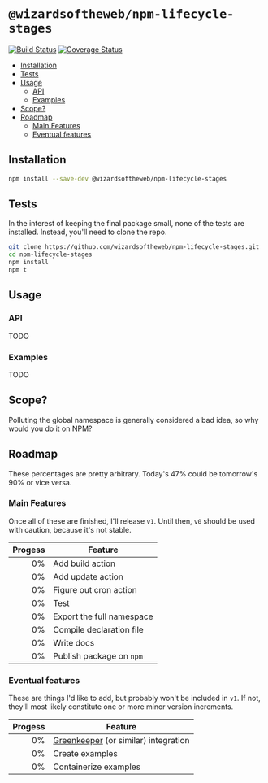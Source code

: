 # `@wizardsoftheweb/npm-lifecycle-stages`

[![Build Status](https://travis-ci.org/wizardsoftheweb/npm-lifecycle-stages.svg?branch=master)](https://travis-ci.org/wizardsoftheweb/npm-lifecycle-stages) [![Coverage Status](https://coveralls.io/repos/github/wizardsoftheweb/npm-lifecycle-stages/badge.svg?branch=master)](https://coveralls.io/github/wizardsoftheweb/npm-lifecycle-stages?branch=master)

<!-- MarkdownTOC -->

- [Installation](#installation)
- [Tests](#tests)
- [Usage](#usage)
    - [API](#api)
    - [Examples](#examples)
- [Scope?](#scope)
- [Roadmap](#roadmap)
    - [Main Features](#mainfeatures)
    - [Eventual features](#eventualfeatures)

<!-- /MarkdownTOC -->


## Installation

```bash
npm install --save-dev @wizardsoftheweb/npm-lifecycle-stages
```

## Tests

In the interest of keeping the final package small, none of the tests are installed. Instead, you'll need to clone the repo.
```bash
git clone https://github.com/wizardsoftheweb/npm-lifecycle-stages.git
cd npm-lifecycle-stages
npm install
npm t
```

## Usage

### API

TODO

### Examples

TODO

## Scope?

Polluting the global namespace is generally considered a bad idea, so why would you do it on NPM?

## Roadmap

These percentages are pretty arbitrary. Today's 47% could be tomorrow's 90% or vice versa.

### Main Features

Once all of these are finished, I'll release `v1`. Until then, `v0` should be used with caution, because it's not stable.

| Progess | Feature |
| ------: | ------- |
|      0% | Add build action |
|      0% | Add update action |
|      0% | Figure out cron action |
|      0% | Test |
|      0% | Export the full namespace |
|      0% | Compile declaration file |
|      0% | Write docs |
|      0% | Publish package on `npm` |

### Eventual features

These are things I'd like to add, but probably won't be included in `v1`. If not, they'll most likely constitute one or more minor version increments.

| Progess | Feature |
| ------: | ------- |
|      0% | [Greenkeeper](https://greenkeeper.io/) (or similar) integration |
|      0% | Create examples|
|      0% | Containerize examples|
